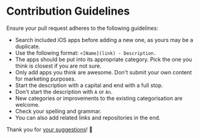 # Contribution Guidelines
Ensure your pull request adheres to the following guidelines:
- Search included iOS apps before adding a new one, as yours may be a duplicate.
- Use the following format: `<[Name](link) - Description.`
- The apps should be put into its appropriate category. Pick the one you think is closest if you are not sure.
- Only add apps you think are awesome. Don't submit your own content for marketing purposes.
- Start the description with a capital and end with a full stop.
- Don't start the description with `A` or `An`.
- New categories or improvements to the existing categorisation are welcome.
- Check your spelling and grammar.
- You can also add related links and repositories in the end.

Thank you for [your suggestions](../../edit/master/readme.md)! 💜